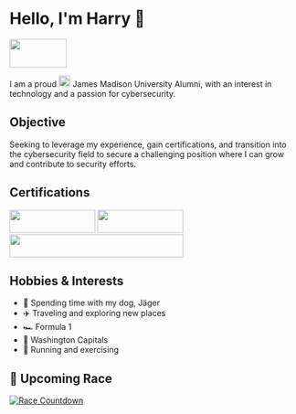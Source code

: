 # Hello, I'm Harry :wave:
<a href="https://linkedin.com/in/harrychallis/"><img src="https://custom-icon-badges.demolab.com/badge/LinkedIn-0A66C2?logo=linkedin-white&logoColor=fff" width="100" height="50" /></a>

I am a proud <a href="#"><img src="https://cdn.brandfetch.io/idnACab9-H/w/400/h/400/theme/dark/icon.jpeg?c=1dxbfHSJFAPEGdCLU4o5B" width="20" height="20"></a> James Madison University Alumni, with an interest in technology and a passion for cybersecurity.

## Objective

Seeking to leverage my experience, gain certifications, and transition into the cybersecurity field to secure a challenging position where I can grow and contribute to security efforts.

## Certifications
<div>
  <img src="https://img.shields.io/badge/-Security%2B-FF0000?&style=for-the-badge&logo=CompTIA&logoColor=white" width="150" height="40" />
  <img src="https://img.shields.io/badge/-Network%2B-007ACC?&style=for-the-badge&logo=CompTIA&logoColor=white" width="150" height="40" />
  <br>
  <img src="https://img.shields.io/badge/-Certified%20Cloud%20Practitioner-FF9900?&style=for-the-badge&logo=Amazon%20Web%20Services&logoColor=white" width="304" height="40"/>
</div>


## Hobbies & Interests  

- 🐶 Spending time with my dog, Jäger  
- ✈️ Traveling and exploring new places  
- 🏎️ Formula 1
- 🏒 Washington Capitals
- 🏃 Running and exercising

## 🏁 Upcoming Race  
<a href="https://github.com/harrychallis/racecountdown">
  <img src="https://img.shields.io/endpoint?url=https%3A%2F%2Fraw.githubusercontent.com%2Fharrychallis%2Fracecountdown%2Fmain%2Fcountdown.json&t=$(date +%s)&style=for-the-badge&logo=running&logoColor=white&color=ffffff" alt="Race Countdown" />
</a>

